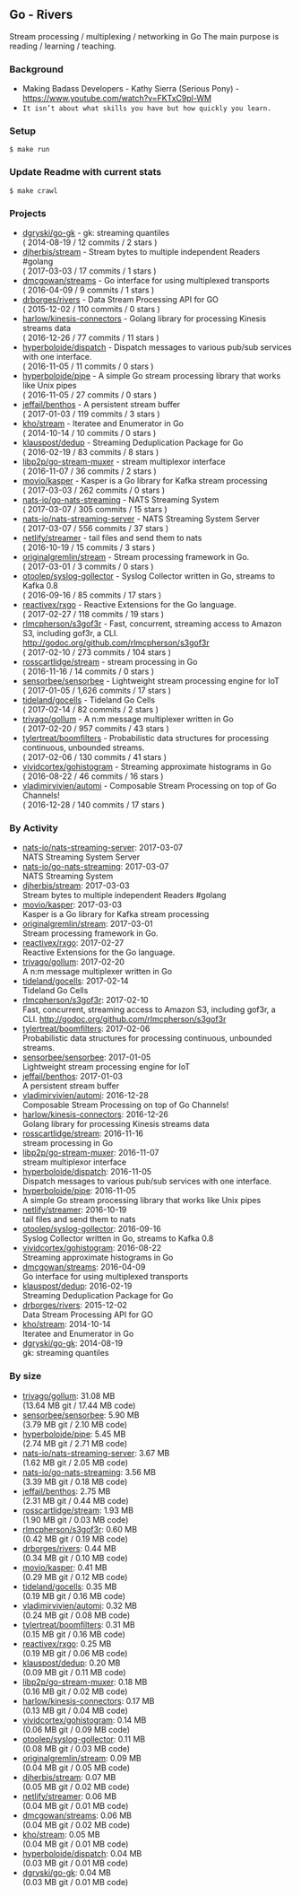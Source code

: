 ## Go - Rivers
Stream processing / multiplexing / networking in Go
The main purpose is reading / learning / teaching.

### Background
  - Making Badass Developers - Kathy Sierra (Serious Pony) - https://www.youtube.com/watch?v=FKTxC9pl-WM
  - `It isn’t about what skills you have but how quickly you learn.`

### Setup

    $ make run

### Update Readme with current stats

    $ make crawl

### Projects
<!-- PROJECTS_LIST -->
- [dgryski/go-gk](https://github.com/dgryski/go-gk) - gk: streaming quantiles  <br/> ( 2014-08-19 / 12 commits / 2 stars )
- [djherbis/stream](https://github.com/djherbis/stream) - Stream bytes to multiple independent Readers #golang <br/> ( 2017-03-03 / 17 commits / 1 stars )
- [dmcgowan/streams](https://github.com/dmcgowan/streams) - Go interface for using multiplexed transports <br/> ( 2016-04-09 / 9 commits / 1 stars )
- [drborges/rivers](https://github.com/drborges/rivers) - Data Stream Processing API for GO <br/> ( 2015-12-02 / 110 commits / 0 stars )
- [harlow/kinesis-connectors](https://github.com/harlow/kinesis-connectors) - Golang library for processing Kinesis streams data <br/> ( 2016-12-26 / 77 commits / 11 stars )
- [hyperboloide/dispatch](https://github.com/hyperboloide/dispatch) - Dispatch messages to various pub/sub services with one interface. <br/> ( 2016-11-05 / 11 commits / 0 stars )
- [hyperboloide/pipe](https://github.com/hyperboloide/pipe) - A simple Go stream processing library that works like Unix pipes <br/> ( 2016-11-05 / 27 commits / 0 stars )
- [jeffail/benthos](https://github.com/jeffail/benthos) - A persistent stream buffer <br/> ( 2017-01-03 / 119 commits / 3 stars )
- [kho/stream](https://github.com/kho/stream) - Iteratee and Enumerator in Go <br/> ( 2014-10-14 / 10 commits / 0 stars )
- [klauspost/dedup](https://github.com/klauspost/dedup) - Streaming Deduplication Package for Go <br/> ( 2016-02-19 / 83 commits / 8 stars )
- [libp2p/go-stream-muxer](https://github.com/libp2p/go-stream-muxer) - stream multiplexor interface <br/> ( 2016-11-07 / 36 commits / 2 stars )
- [movio/kasper](https://github.com/movio/kasper) - Kasper is a Go library for Kafka stream processing <br/> ( 2017-03-03 / 262 commits / 0 stars )
- [nats-io/go-nats-streaming](https://github.com/nats-io/go-nats-streaming) - NATS Streaming System <br/> ( 2017-03-07 / 305 commits / 15 stars )
- [nats-io/nats-streaming-server](https://github.com/nats-io/nats-streaming-server) - NATS Streaming System Server <br/> ( 2017-03-07 / 556 commits / 37 stars )
- [netlify/streamer](https://github.com/netlify/streamer) - tail files and send them to nats <br/> ( 2016-10-19 / 15 commits / 3 stars )
- [originalgremlin/stream](https://github.com/originalgremlin/stream) - Stream processing framework in Go. <br/> ( 2017-03-01 / 3 commits / 0 stars )
- [otoolep/syslog-gollector](https://github.com/otoolep/syslog-gollector) - Syslog Collector written in Go, streams to Kafka 0.8 <br/> ( 2016-09-16 / 85 commits / 17 stars )
- [reactivex/rxgo](https://github.com/reactivex/rxgo) - Reactive Extensions for the Go language. <br/> ( 2017-02-27 / 118 commits / 19 stars )
- [rlmcpherson/s3gof3r](https://github.com/rlmcpherson/s3gof3r) - Fast, concurrent, streaming access to Amazon S3, including gof3r, a CLI. http://godoc.org/github.com/rlmcpherson/s3gof3r <br/> ( 2017-02-10 / 273 commits / 104 stars )
- [rosscartlidge/stream](https://github.com/rosscartlidge/stream) - stream processing in Go <br/> ( 2016-11-16 / 14 commits / 0 stars )
- [sensorbee/sensorbee](https://github.com/sensorbee/sensorbee) - Lightweight stream processing engine for IoT <br/> ( 2017-01-05 / 1,626 commits / 17 stars )
- [tideland/gocells](https://github.com/tideland/gocells) - Tideland Go Cells <br/> ( 2017-02-14 / 82 commits / 2 stars )
- [trivago/gollum](https://github.com/trivago/gollum) - A n:m message multiplexer written in Go <br/> ( 2017-02-20 / 957 commits / 43 stars )
- [tylertreat/boomfilters](https://github.com/tylertreat/boomfilters) - Probabilistic data structures for processing continuous, unbounded streams. <br/> ( 2017-02-06 / 130 commits / 41 stars )
- [vividcortex/gohistogram](https://github.com/vividcortex/gohistogram) - Streaming approximate histograms in Go <br/> ( 2016-08-22 / 46 commits / 16 stars )
- [vladimirvivien/automi](https://github.com/vladimirvivien/automi) - Composable Stream Processing on top of Go Channels! <br/> ( 2016-12-28 / 140 commits / 17 stars )
<!-- /PROJECTS_LIST -->

### By Activity
<!-- ACTIVITY_LIST -->
- [nats-io/nats-streaming-server](https://github.com/nats-io/nats-streaming-server): 2017-03-07 <br/> NATS Streaming System Server
- [nats-io/go-nats-streaming](https://github.com/nats-io/go-nats-streaming): 2017-03-07 <br/> NATS Streaming System
- [djherbis/stream](https://github.com/djherbis/stream): 2017-03-03 <br/> Stream bytes to multiple independent Readers #golang
- [movio/kasper](https://github.com/movio/kasper): 2017-03-03 <br/> Kasper is a Go library for Kafka stream processing
- [originalgremlin/stream](https://github.com/originalgremlin/stream): 2017-03-01 <br/> Stream processing framework in Go.
- [reactivex/rxgo](https://github.com/reactivex/rxgo): 2017-02-27 <br/> Reactive Extensions for the Go language.
- [trivago/gollum](https://github.com/trivago/gollum): 2017-02-20 <br/> A n:m message multiplexer written in Go
- [tideland/gocells](https://github.com/tideland/gocells): 2017-02-14 <br/> Tideland Go Cells
- [rlmcpherson/s3gof3r](https://github.com/rlmcpherson/s3gof3r): 2017-02-10 <br/> Fast, concurrent, streaming access to Amazon S3, including gof3r, a CLI. http://godoc.org/github.com/rlmcpherson/s3gof3r
- [tylertreat/boomfilters](https://github.com/tylertreat/boomfilters): 2017-02-06 <br/> Probabilistic data structures for processing continuous, unbounded streams.
- [sensorbee/sensorbee](https://github.com/sensorbee/sensorbee): 2017-01-05 <br/> Lightweight stream processing engine for IoT
- [jeffail/benthos](https://github.com/jeffail/benthos): 2017-01-03 <br/> A persistent stream buffer
- [vladimirvivien/automi](https://github.com/vladimirvivien/automi): 2016-12-28 <br/> Composable Stream Processing on top of Go Channels!
- [harlow/kinesis-connectors](https://github.com/harlow/kinesis-connectors): 2016-12-26 <br/> Golang library for processing Kinesis streams data
- [rosscartlidge/stream](https://github.com/rosscartlidge/stream): 2016-11-16 <br/> stream processing in Go
- [libp2p/go-stream-muxer](https://github.com/libp2p/go-stream-muxer): 2016-11-07 <br/> stream multiplexor interface
- [hyperboloide/dispatch](https://github.com/hyperboloide/dispatch): 2016-11-05 <br/> Dispatch messages to various pub/sub services with one interface.
- [hyperboloide/pipe](https://github.com/hyperboloide/pipe): 2016-11-05 <br/> A simple Go stream processing library that works like Unix pipes
- [netlify/streamer](https://github.com/netlify/streamer): 2016-10-19 <br/> tail files and send them to nats
- [otoolep/syslog-gollector](https://github.com/otoolep/syslog-gollector): 2016-09-16 <br/> Syslog Collector written in Go, streams to Kafka 0.8
- [vividcortex/gohistogram](https://github.com/vividcortex/gohistogram): 2016-08-22 <br/> Streaming approximate histograms in Go
- [dmcgowan/streams](https://github.com/dmcgowan/streams): 2016-04-09 <br/> Go interface for using multiplexed transports
- [klauspost/dedup](https://github.com/klauspost/dedup): 2016-02-19 <br/> Streaming Deduplication Package for Go
- [drborges/rivers](https://github.com/drborges/rivers): 2015-12-02 <br/> Data Stream Processing API for GO
- [kho/stream](https://github.com/kho/stream): 2014-10-14 <br/> Iteratee and Enumerator in Go
- [dgryski/go-gk](https://github.com/dgryski/go-gk): 2014-08-19 <br/> gk: streaming quantiles 
<!-- /ACTIVITY_LIST -->

### By size
<!-- SIZE_LIST -->
- [trivago/gollum](https://github.com/trivago/gollum): 31.08 MB<br/>  (13.64 MB git / 17.44 MB code)
- [sensorbee/sensorbee](https://github.com/sensorbee/sensorbee): 5.90 MB<br/>  (3.79 MB git / 2.10 MB code)
- [hyperboloide/pipe](https://github.com/hyperboloide/pipe): 5.45 MB<br/>  (2.74 MB git / 2.71 MB code)
- [nats-io/nats-streaming-server](https://github.com/nats-io/nats-streaming-server): 3.67 MB<br/>  (1.62 MB git / 2.05 MB code)
- [nats-io/go-nats-streaming](https://github.com/nats-io/go-nats-streaming): 3.56 MB<br/>  (3.39 MB git / 0.18 MB code)
- [jeffail/benthos](https://github.com/jeffail/benthos): 2.75 MB<br/>  (2.31 MB git / 0.44 MB code)
- [rosscartlidge/stream](https://github.com/rosscartlidge/stream): 1.93 MB<br/>  (1.90 MB git / 0.03 MB code)
- [rlmcpherson/s3gof3r](https://github.com/rlmcpherson/s3gof3r): 0.60 MB<br/>  (0.42 MB git / 0.19 MB code)
- [drborges/rivers](https://github.com/drborges/rivers): 0.44 MB<br/>  (0.34 MB git / 0.10 MB code)
- [movio/kasper](https://github.com/movio/kasper): 0.41 MB<br/>  (0.29 MB git / 0.12 MB code)
- [tideland/gocells](https://github.com/tideland/gocells): 0.35 MB<br/>  (0.19 MB git / 0.16 MB code)
- [vladimirvivien/automi](https://github.com/vladimirvivien/automi): 0.32 MB<br/>  (0.24 MB git / 0.08 MB code)
- [tylertreat/boomfilters](https://github.com/tylertreat/boomfilters): 0.31 MB<br/>  (0.15 MB git / 0.16 MB code)
- [reactivex/rxgo](https://github.com/reactivex/rxgo): 0.25 MB<br/>  (0.19 MB git / 0.06 MB code)
- [klauspost/dedup](https://github.com/klauspost/dedup): 0.20 MB<br/>  (0.09 MB git / 0.11 MB code)
- [libp2p/go-stream-muxer](https://github.com/libp2p/go-stream-muxer): 0.18 MB<br/>  (0.16 MB git / 0.02 MB code)
- [harlow/kinesis-connectors](https://github.com/harlow/kinesis-connectors): 0.17 MB<br/>  (0.13 MB git / 0.04 MB code)
- [vividcortex/gohistogram](https://github.com/vividcortex/gohistogram): 0.14 MB<br/>  (0.06 MB git / 0.09 MB code)
- [otoolep/syslog-gollector](https://github.com/otoolep/syslog-gollector): 0.11 MB<br/>  (0.08 MB git / 0.03 MB code)
- [originalgremlin/stream](https://github.com/originalgremlin/stream): 0.09 MB<br/>  (0.04 MB git / 0.05 MB code)
- [djherbis/stream](https://github.com/djherbis/stream): 0.07 MB<br/>  (0.05 MB git / 0.02 MB code)
- [netlify/streamer](https://github.com/netlify/streamer): 0.06 MB<br/>  (0.04 MB git / 0.01 MB code)
- [dmcgowan/streams](https://github.com/dmcgowan/streams): 0.06 MB<br/>  (0.04 MB git / 0.02 MB code)
- [kho/stream](https://github.com/kho/stream): 0.05 MB<br/>  (0.04 MB git / 0.01 MB code)
- [hyperboloide/dispatch](https://github.com/hyperboloide/dispatch): 0.04 MB<br/>  (0.03 MB git / 0.01 MB code)
- [dgryski/go-gk](https://github.com/dgryski/go-gk): 0.04 MB<br/>  (0.03 MB git / 0.01 MB code)
<!-- /SIZE_LIST -->
